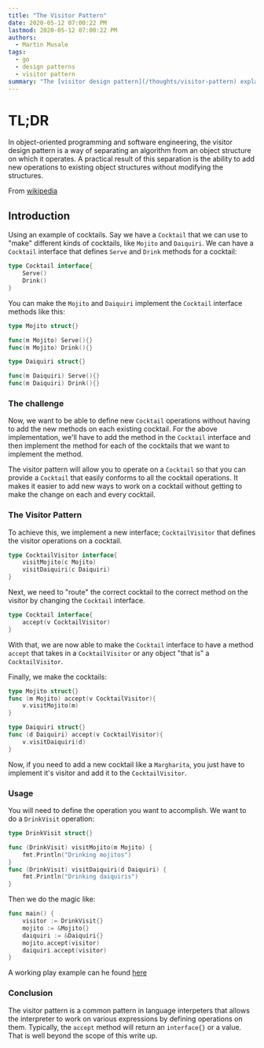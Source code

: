 ```yaml
---
title: "The Visitor Pattern"
date: 2020-05-12 07:00:22 PM
lastmod: 2020-05-12 07:00:22 PM
authors:
  - Martin Musale
tags:
  - go
  - design patterns
  - visitor pattern
summary: "The [visitor design pattern](/thoughts/visitor-pattern) explains how to separate operations of an object from the object and then it gives a simple example using Go."
---
```


# TL;DR

In object-oriented programming and software engineering, the visitor design pattern is a way of separating an algorithm from an object structure on which it operates. A practical result of this separation is the ability to add new operations to existing object structures without modifying the structures.

From [wikipedia](https://www.google.com/url?sa=t&rct=j&q=&esrc=s&source=web&cd=41&cad=rja&uact=8&ved=2ahUKEwjZ_K2D4q7pAhVBRBoKHZdPCyEQmhMwKHoECA8QGA&url=https%3A%2F%2Fen.wikipedia.org%2Fwiki%2FVisitor_pattern&usg=AOvVaw1FL-fqGJAkuwqC4C4YZ7YM)

## Introduction

Using an example of cocktails. Say we have a `Cocktail` that we can use to "make" different kinds of cocktails, like `Mojito` and `Daiquiri`. We can have a `Cocktail` interface that defines `Serve` and `Drink` methods for a cocktail:

```go
type Cocktail interface{
    Serve()
    Drink()
}
```

You can make the `Mojito` and `Daiquiri` implement the `Cocktail` interface methods like this:

```go
type Mojito struct{}

func(m Mojito) Serve(){}
func(m Mojito) Drink(){}

type Daiquiri struct{}

func(m Daiquiri) Serve(){}
func(m Daiquiri) Drink(){}
```

### The challenge

Now, we want to be able to define new `Cocktail` operations without having to add the new methods on each existing cocktail. For the above implementation, we'll have to add the method in the `Cocktail` interface and then implement the method for each of the cocktails that we want to implement the method.

The visitor pattern will allow you to operate on a `Cocktail` so that you can provide a `Cocktail` that easily conforms to all the cocktail operations. It makes it easier to add new ways to work on a cocktail without getting to make the change on each and every cocktail.

### The Visitor Pattern

To achieve this, we implement a new interface; `CocktailVisitor` that defines the visitor operations on a cocktail.

```go
type CocktailVisitor interface{
    visitMojito(c Mojito)
    visitDaiquiri(c Daiquiri)
}
```

Next, we need to "route" the correct cocktail to the correct method on the visitor by changing the `Cocktail` interface.

```go
type Cocktail interface{
    accept(v CocktailVisitor)
}
```

With that, we are now able to make the `Cocktail` interface to have a method `accept` that takes in a `CocktailVisitor` or any object "that is" a `CocktailVisitor`.

Finally, we make the cocktails:

```go
type Mojito struct{}
func (m Mojito) accept(v CocktailVisitor){
    v.visitMojito(m)
}

type Daiquiri struct{}
func (d Daiquiri) accept(v CocktailVisitor){
    v.visitDaiquiri(d)
}
```

Now, if you need to add a new cocktail like a `Margharita`, you just have to implement it's visitor and add it to the `CocktailVisitor`.

### Usage

You will need to define the operation you want to accomplish. We want to do a `DrinkVisit` operation:

```go
type DrinkVisit struct{}

func (DrinkVisit) visitMojito(m Mojito) {
	fmt.Println("Drinking mojitos")
}
func (DrinkVisit) visitDaiquiri(d Daiquiri) {
	fmt.Println("Drinking daiquiris")
}
```

Then we do the magic like:

```go
func main() {
	visitor := DrinkVisit{}
	mojito := &Mojito{}
	daiquiri := &Daiquiri{}
	mojito.accept(visitor)
	daiquiri.accept(visitor)
}
```

A working play example can he found [here](https://play.golang.org/p/5f_CjjuCvE-)

### Conclusion

The visitor pattern is a common pattern in language interpeters that allows the interpreter to work on various expressions by defining operations on them. Typically, the `accept` method will return an `interface{}` or a value. That is well beyond the scope of this write up.
